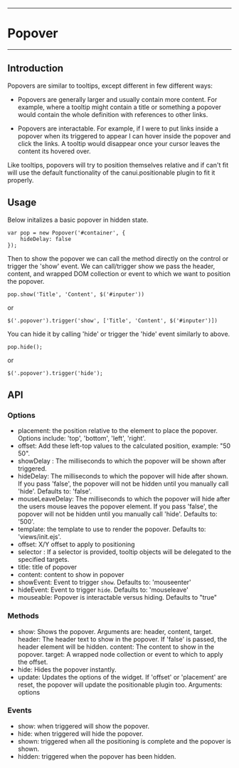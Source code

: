 ----
# Popover
----

## Introduction
Popovers are similar to tooltips, except different in few different ways:

- Popovers are generally larger and usually contain more content.  For example, where a 
	tooltip might contain a title or something a popover would contain the whole definition
	with references to other links.

- Popovers are interactable. For example, if I were to put links inside a popover
	when its triggered to appear I can hover inside the popover and click the links.
	A tooltip would disappear once your cursor leaves the content its hovered over.

Like tooltips, popovers will try to position themselves relative and if can't fit
will use the default functionality of the canui.positionable plugin to fit it properly. 

## Usage

Below initalizes a basic popover in hidden state.

	var pop = new Popover('#container', {
		hideDelay: false
	});

Then to show the popover we can call the method directly on the control or
trigger the 'show' event.  We can call/trigger show we pass the header, content,
and wrapped DOM collection or event to which we want to position the popover.

	pop.show('Title', 'Content', $('#inputer'))

or

	$('.popover').trigger('show', ['Title', 'Content', $('#inputer')])

You can hide it by calling 'hide' or trigger the 'hide' event similarly to above.

	pop.hide();

or

	$('.popover').trigger('hide');

## API

### Options

- placement: the position relative to the element to place the popover.  Options include: 'top', 'bottom', 'left', 'right'.
- offset: Add these left-top values to the calculated position, example: "50 50".
- showDelay : The milliseconds to which the popover will be shown after triggered.
- hideDelay: The milliseconds to which the popover will hide after shown.  If you pass 'false', the popover will not be hidden
	until you manually call 'hide'.  Defaults to: 'false'.
- mouseLeaveDelay: The milliseconds to which the popover will hide after the users mouse leaves the popover element.  If you pass
	'false', the popover will not be hidden until you manually call 'hide'.  Defaults to: '500'.
- template: the template to use to render the popover.  Defaults to: 'views/init.ejs'.
- offset: X/Y offset to apply to positioning
- selector : If a selector is provided, tooltip objects will be delegated to the specified targets.
- title: title of popover
- content: content to show in popover
- showEvent: Event to trigger `show`. Defaults to: 'mouseenter'
- hideEvent: Event to trigger `hide`. Defaults to: 'mouseleave'
- mouseable: Popover is interactable versus hiding.  Defaults to "true"

### Methods
- show: Shows the popover.  Arguments are: header, content, target.
		header: The header text to show in the popover.  If 'false' is passed, the header element will be hidden.
		content: The content to show in the popover.
		target: A wrapped node collection or event to which to apply the offset.
- hide: Hides the popover instantly.
- update: Updates the options of the widget.  If 'offset' or 'placement' are reset, the popover will update the positionable 
		plugin too.  Arguments: options

### Events

- show: when triggered will show the popover.
- hide: when triggered will hide the popover.
- shown: triggered when all the positioning is complete and the popover is shown.
- hidden: triggered when the popover has been hidden.